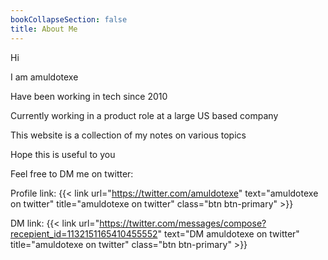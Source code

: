 ```yaml
---
bookCollapseSection: false
title: About Me
---
```



Hi

I am amuldotexe

Have been working in tech since 2010

Currently working in a product role at a large US based company

This website is a collection of my notes on various topics

Hope this is useful to you

Feel free to DM me on twitter:

Profile link:
{{< link url="https://twitter.com/amuldotexe" text="amuldotexe on twitter" title="amuldotexe on twitter" class="btn btn-primary" >}}

DM link:
{{< link url="https://twitter.com/messages/compose?recepient_id=1132151165410455552" text="DM amuldotexe on twitter" title="amuldotexe on twitter" class="btn btn-primary" >}}
 